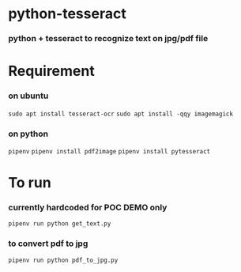 # python-tesseract
### python + tesseract to recognize text on jpg/pdf file

# Requirement
### on ubuntu
`sudo apt install tesseract-ocr`
`sudo apt install -qqy imagemagick`

### on python
`pipenv`
`pipenv install pdf2image`
`pipenv install pytesseract`

# To run
### currently hardcoded for **POC DEMO** only
`pipenv run python get_text.py`

### to convert pdf to jpg
`pipenv run python pdf_to_jpg.py`
